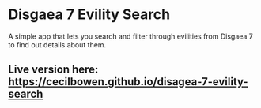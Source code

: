 # Disgaea 7 Evility Search

A simple app that lets you search and filter through evilities from Disgaea 7 to find out details about them.


## Live version here: https://cecilbowen.github.io/disagea-7-evility-search
